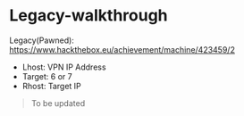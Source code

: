 # Legacy-walkthrough
Legacy(Pawned): https://www.hackthebox.eu/achievement/machine/423459/2

 - Lhost: VPN IP Address
 -  Target: 6 or 7
 -  Rhost: Target IP

> To be updated
